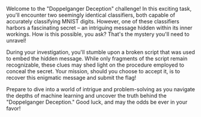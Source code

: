 Welcome to the "Doppelganger Deception" challenge! In this exciting task, you'll encounter two seemingly identical classifiers, both capable of accurately classifying MNIST digits. However, one of these classifiers harbors a fascinating secret – an intriguing message hidden within its inner workings. How is this possible, you ask? That's the mystery you'll need to unravel!

During your investigation, you'll stumble upon a broken script that was used to embed the hidden message. While only fragments of the script remain recognizable, these clues may shed light on the procedure employed to conceal the secret. Your mission, should you choose to accept it, is to recover this enigmatic message and submit the flag!

Prepare to dive into a world of intrigue and problem-solving as you navigate the depths of machine learning and uncover the truth behind the "Doppelganger Deception." Good luck, and may the odds be ever in your favor!
